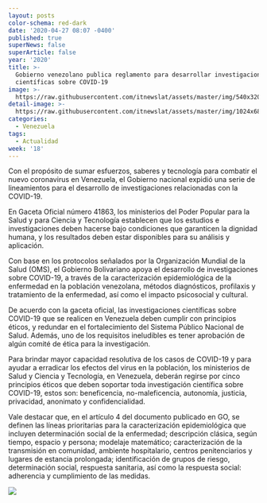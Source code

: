 ```yaml
---
layout: posts
color-schema: red-dark
date: '2020-04-27 08:07 -0400'
published: true
superNews: false
superArticle: false
year: '2020'
title: >-
  Gobierno venezolano publica reglamento para desarrollar investigaciones
  científicas sobre COVID-19
image: >-
  https://raw.githubusercontent.com/itnewslat/assets/master/img/540x320/Coronavirus-doctor-p.jpg
detail-image: >-
  https://raw.githubusercontent.com/itnewslat/assets/master/img/1024x680/Coronavirus-doctor-g.jpg
categories:
  - Venezuela
tags:
  - Actualidad
week: '18'
---
```

Con el propósito de sumar esfuerzos, saberes y tecnología para combatir el nuevo coronavirus en Venezuela, el Gobierno nacional expidió una serie de lineamientos para el desarrollo de investigaciones relacionadas con la COVID-19.

En Gaceta Oficial número 41863, los ministerios del Poder Popular para la Salud y para Ciencia y Tecnología establecen que los estudios e investigaciones deben hacerse bajo condiciones que garanticen la dignidad humana, y los resultados deben estar disponibles para su análisis y aplicación.

Con base en los protocolos señalados por la Organización Mundial de la Salud (OMS), el Gobierno Bolivariano apoya el desarrollo de investigaciones sobre COVID-19, a través de la caracterización epidemiológica de la enfermedad en la población venezolana, métodos diagnósticos, profilaxis y tratamiento de la enfermedad, así como el impacto psicosocial y cultural.

De acuerdo con la gaceta oficial, las investigaciones científicas sobre COVID-19 que se realicen en Venezuela deben cumplir con principios éticos, y redundar en el fortalecimiento del Sistema Público Nacional de Salud. Además, uno de los requisitos ineludibles es tener aprobación de algún comité de ética para la investigación.

Para brindar mayor capacidad resolutiva de los casos de COVID-19 y para ayudar a erradicar los efectos del virus en la población, los ministerios de Salud y Ciencia y Tecnología, en Venezuela, deberán regirse por cinco principios éticos que deben soportar toda investigación científica sobre COVID-19, estos son: beneficencia, no-maleficencia, autonomía, justicia, privacidad, anonimato y confidencialidad.

Vale destacar que, en el artículo 4 del documento publicado en GO, se definen las líneas prioritarias para la caracterización epidemiológica que incluyen determinación social de la enfermedad; descripción clásica, según tiempo, espacio y persona; modelaje matemático; caracterización de la transmisión en comunidad, ambiente hospitalario, centros penitenciarios y lugares de estancia prolongada; identificación de grupos de riesgo, determinación social, respuesta sanitaria, así como la respuesta social: adherencia y cumplimiento de las medidas.

<img src="https://tracker.metricool.com/c3po.jpg?hash=56f88a41e39ab42c063cc51676587a04"/>